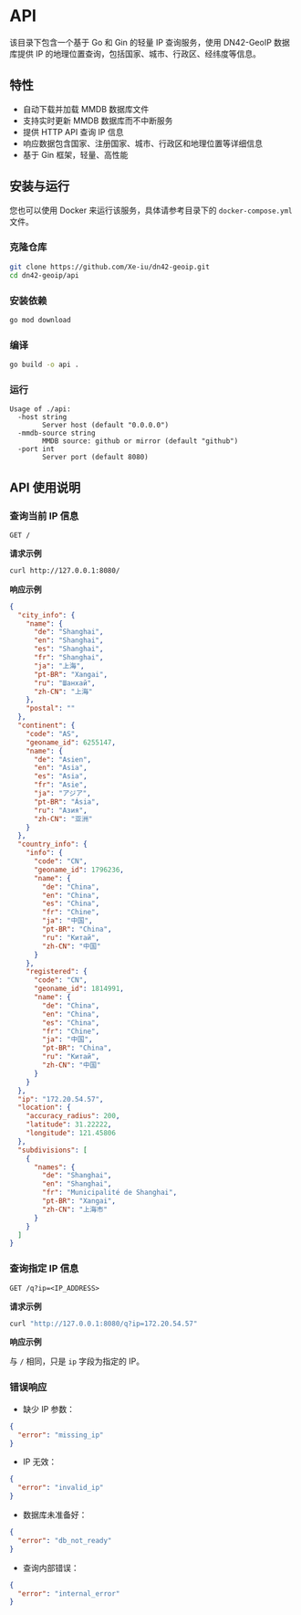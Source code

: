 # API

该目录下包含一个基于 Go 和 Gin 的轻量 IP 查询服务，使用 DN42-GeoIP 数据库提供 IP 的地理位置查询，包括国家、城市、行政区、经纬度等信息。

## 特性

- 自动下载并加载 MMDB 数据库文件
- 支持实时更新 MMDB 数据库而不中断服务
- 提供 HTTP API 查询 IP 信息
- 响应数据包含国家、注册国家、城市、行政区和地理位置等详细信息
- 基于 Gin 框架，轻量、高性能

## 安装与运行

您也可以使用 Docker 来运行该服务，具体请参考目录下的 `docker-compose.yml` 文件。

### 克隆仓库

```bash
git clone https://github.com/Xe-iu/dn42-geoip.git
cd dn42-geoip/api
```

### 安装依赖

```bash
go mod download
```

### 编译

```bash
go build -o api .
```

### 运行

```
Usage of ./api:
  -host string
        Server host (default "0.0.0.0")
  -mmdb-source string
        MMDB source: github or mirror (default "github")
  -port int
        Server port (default 8080)
```

## API 使用说明

### 查询当前 IP 信息

```
GET /
```

**请求示例**

```bash
curl http://127.0.0.1:8080/
```

**响应示例**

```json
{
  "city_info": {
    "name": {
      "de": "Shanghai",
      "en": "Shanghai",
      "es": "Shanghai",
      "fr": "Shanghai",
      "ja": "上海",
      "pt-BR": "Xangai",
      "ru": "Шанхай",
      "zh-CN": "上海"
    },
    "postal": ""
  },
  "continent": {
    "code": "AS",
    "geoname_id": 6255147,
    "name": {
      "de": "Asien",
      "en": "Asia",
      "es": "Asia",
      "fr": "Asie",
      "ja": "アジア",
      "pt-BR": "Ásia",
      "ru": "Азия",
      "zh-CN": "亚洲"
    }
  },
  "country_info": {
    "info": {
      "code": "CN",
      "geoname_id": 1796236,
      "name": {
        "de": "China",
        "en": "China",
        "es": "China",
        "fr": "Chine",
        "ja": "中国",
        "pt-BR": "China",
        "ru": "Китай",
        "zh-CN": "中国"
      }
    },
    "registered": {
      "code": "CN",
      "geoname_id": 1814991,
      "name": {
        "de": "China",
        "en": "China",
        "es": "China",
        "fr": "Chine",
        "ja": "中国",
        "pt-BR": "China",
        "ru": "Китай",
        "zh-CN": "中国"
      }
    }
  },
  "ip": "172.20.54.57",
  "location": {
    "accuracy_radius": 200,
    "latitude": 31.22222,
    "longitude": 121.45806
  },
  "subdivisions": [
    {
      "names": {
        "de": "Shanghai",
        "en": "Shanghai",
        "fr": "Municipalité de Shanghai",
        "pt-BR": "Xangai",
        "zh-CN": "上海市"
      }
    }
  ]
}
```

### 查询指定 IP 信息

```
GET /q?ip=<IP_ADDRESS>
```

**请求示例**

```bash
curl "http://127.0.0.1:8080/q?ip=172.20.54.57"
```

**响应示例**

与 `/` 相同，只是 `ip` 字段为指定的 IP。

### 错误响应

* 缺少 IP 参数：

```json
{
  "error": "missing_ip"
}
```

* IP 无效：

```json
{
  "error": "invalid_ip"
}
```

* 数据库未准备好：

```json
{
  "error": "db_not_ready"
}
```

* 查询内部错误：

```json
{
  "error": "internal_error"
}
```
